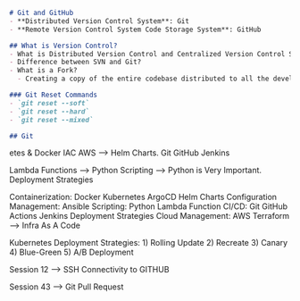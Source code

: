 ```markdown
# Git and GitHub
- **Distributed Version Control System**: Git
- **Remote Version Control System Code Storage System**: GitHub

## What is Version Control?
- What is Distributed Version Control and Centralized Version Control System?
- Difference between SVN and Git?
- What is a Fork?  
  - Creating a copy of the entire codebase distributed to all the developers.

### Git Reset Commands
- `git reset --soft`
- `git reset --hard`
- `git reset --mixed`

## Git
```
etes & Docker
IAC
AWS --> 
Helm Charts.
Git
GitHub
Jenkins

Lambda Functions --> Python 
Scripting --> Python is Very Important.
Deployment Strategies 

Containerization:
    Docker 
    Kubernetes
    ArgoCD
    Helm Charts
Configuration Management:
    Ansible
Scripting:
    Python 
    Lambda Function
CI/CD:
    Git
    GitHub Actions
    Jenkins
    Deployment Strategies
Cloud Management:
    AWS 
    Terraform --> Infra As A Code 

Kubernetes Deployment Strategies:
    1) Rolling Update
    2) Recreate 
    3) Canary
    4) Blue-Green
    5) A/B Deployment

Session 12 --> SSH Connectivity to GITHUB

Session 43 --> Git Pull Request

```